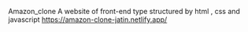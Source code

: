 Amazon_clone
A website of front-end type  structured by html , css and javascript 
https://amazon-clone-jatin.netlify.app/
